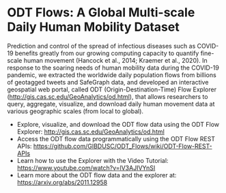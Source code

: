 # ODT Flows: A Global Multi-scale Daily Human Mobility Dataset

Prediction and control of the spread of infectious diseases such as COVID-19 benefits greatly from our growing computing capacity to quantify fine-scale human movement (Hancock et al., 2014; Kraemer et al., 2020). In response to the soaring needs of human mobility data during the COVID-19 pandemic, we extracted the worldwide daily population flows from billions of geotagged tweets and SafeGraph data, and developed an interactive geospatial web portal, called ODT (Origin-Destination-Time) Flow Explorer (http://gis.cas.sc.edu/GeoAnalytics/od.html), that allows researchers to query, aggregate, visualize, and download daily human movement data at various geographic scales (from local to global).

* Explore, visualize, and download the ODT flow data using the ODT Flow Explorer: http://gis.cas.sc.edu/GeoAnalytics/od.html
* Access the ODT flow data programmatically using the ODT Flow REST APIs: https://github.com/GIBDUSC/ODT_Flows/wiki/ODT-Flow-REST-APIs
* Learn how to use the Explorer with the Video Tutorial: https://www.youtube.com/watch?v=lV3AJIVYnSI
* Learn more about the ODT flow data and the explorer at: https://arxiv.org/abs/2011.12958


